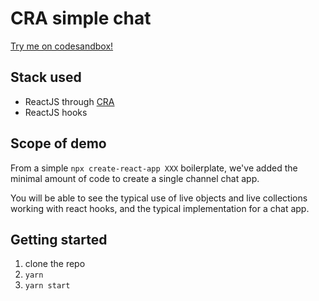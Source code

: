# CRA simple chat

[Try me on codesandbox!](https://codesandbox.io/s/github/AmityCo/Amity-Social-Cloud-Web-Sample-Apps/tree/main/create-react-app-simple-chat)

## Stack used

- ReactJS through [CRA](https://reactjs.org/docs/create-a-new-react-app.html)
- ReactJS hooks

## Scope of demo

From a simple `npx create-react-app XXX` boilerplate, we've added the minimal amount of code to create a single channel chat app.

You will be able to see the typical use of live objects and live collections working with react hooks, and the typical implementation for a chat app.

## Getting started

1. clone the repo
2. `yarn`
3. `yarn start`
